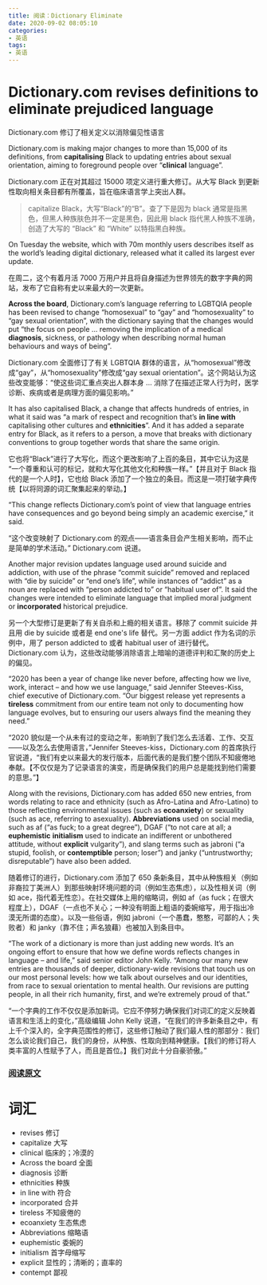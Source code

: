 ```yaml
---
title: 阅读：Dictionary Eliminate
date: 2020-09-02 08:05:10
categories:
- 英语
tags:
- 英语
---
```


# Dictionary.com **revises** definitions to eliminate prejudiced language

Dictionary.com 修订了相关定义以消除偏见性语言

Dictionary.com is making major changes to more than 15,000 of its definitions, from **capitalising** Black to updating entries about sexual orientation, aiming to foreground people over “**clinical** language”.

Dictionary.com 正在对其超过 15000 项定义进行重大修订。从大写 Black 到更新性取向相关条目都有所覆盖，旨在临床语言学上突出人群。

>capitalize Black，大写“Black”的“B”。查了下是因为 black 通常是指黑色，但黑人种族肤色并不一定是黑色，因此用 black 指代黑人种族不准确，创造了大写的 “Black” 和 “White” 以特指黑白种族。

<!---more--->

On Tuesday the website, which with 70m monthly users describes itself as the world’s leading digital dictionary, released what it called its largest ever update.

在周二，这个有着月活 7000 万用户并且将自身描述为世界领先的数字字典的网站，发布了它自称有史以来最大的一次更新。

**Across the board**, Dictionary.com’s language referring to LGBTQIA people has been revised to change “homosexual” to “gay” and “homosexuality” to “gay sexual orientation”, with the dictionary saying that the changes would put “the focus on people … removing the implication of a medical **diagnosis**, sickness, or pathology when describing normal human behaviours and ways of being”.

Dictionary.com 全面修订了有关 LGBTQIA 群体的语言，从“homosexual”修改成“gay”，从“homosexuality”修改成“gay sexual orientation”。这个网站认为这些改变能够：“使这些词汇重点突出人群本身 ... 消除了在描述正常人行为时，医学诊断、疾病或者是病理方面的偏见影响。”

It has also capitalised Black, a change that affects hundreds of entries, in what it said was “a mark of respect and recognition that’s **in line with** capitalising other cultures and **ethnicities**”. And it has added a separate entry for Black, as it refers to a person, a move that breaks with dictionary conventions to group together words that share the same origin.

它也将“Black”进行了大写化，而这个更改影响了上百的条目，其中它认为这是 “一个尊重和认可的标记，就和大写化其他文化和种族一样。”【并且对于 Black 指代的是一个人时】，它也给 Black 添加了一个独立的条目。而这是一项打破字典传统【以将同源的词汇聚集起来的举动。】

“This change reflects Dictionary.com’s point of view that language entries have consequences and go beyond being simply an academic exercise,” it said.

“这个改变映射了 Dictionary.com 的观点——语言条目会产生相关影响，而不止是简单的学术活动。” Dictionary.com 说道。

Another major revision updates language used around suicide and addiction, with use of the phrase “commit suicide” removed and replaced with “die by suicide” or “end one’s life”, while instances of “addict” as a noun are replaced with “person addicted to” or “habitual user of”. It said the changes were intended to eliminate language that implied moral judgment or **incorporated** historical prejudice.

另一个大型修订是更新了有关自杀和上瘾的相关语言。移除了 commit suicide 并且用 die by suicide 或者是 end one's life 替代。另一方面 addict 作为名词的示例中，用了 person addicted to 或者 habitual user of 进行替代。Dictionary.com 认为，这些改动能够消除语言上暗喻的道德评判和汇聚的历史上的偏见。

“2020 has been a year of change like never before, affecting how we live, work, interact – and how we use language,” said Jennifer Steeves-Kiss, chief executive of Dictionary.com. “Our biggest release yet represents a **tireless** commitment from our entire team not only to documenting how language evolves, but to ensuring our users always find the meaning they need.”

“2020 貌似是一个从未有过的变动之年，影响到了我们怎么去活着、工作、交互——以及怎么去使用语言，”Jennifer Steeves-kiss，Dictionary.com 的首席执行官说道，“我们有史以来最大的发行版本，后面代表的是我们整个团队不知疲倦地奉献。【不仅仅是为了记录语言的演变，而是确保我们的用户总是能找到他们需要的意思。”】

Along with the revisions, Dictionary.com has added 650 new entries, from words relating to race and ethnicity (such as Afro-Latina and Afro-Latino) to those reflecting environmental issues (such as **ecoanxiety**) or sexuality (such as ace, referring to asexuality). **Abbreviations** used on social media, such as af (“as fuck; to a great degree”), DGAF (“to not care at all; a **euphemistic** **initialism** used to indicate an indifferent or unbothered attitude, without **explicit** vulgarity”), and slang terms such as jabroni (“a stupid, foolish, or **contemptible** person; loser”) and janky (“untrustworthy; disreputable”) have also been added.

随着修订的进行，Dictionary.com 添加了 650 条新条目，其中从种族相关（例如非裔拉丁美洲人）到那些映射环境问题的词（例如生态焦虑），以及性相关词（例如 ace，指代着无性恋）。在社交媒体上用的缩略词，例如 af（as fuck；在很大程度上），DGAF（一点也不关心；一种没有明面上粗语的委婉缩写，用于指出冷漠无所谓的态度）。以及一些俗语，例如 jabroni（一个愚蠢，憨憨，可鄙的人；失败者）和 janky（靠不住；声名狼藉）也被加入到条目中。

“The work of a dictionary is more than just adding new words. It’s an ongoing effort to ensure that how we define words reflects changes in language – and life,” said senior editor John Kelly. “Among our many new entries are thousands of deeper, dictionary-wide revisions that touch us on our most personal levels: how we talk about ourselves and our identities, from race to sexual orientation to mental health. Our revisions are putting people, in all their rich humanity, first, and we’re extremely proud of that.”

“一个字典的工作不仅仅是添加新词。它应不停努力确保我们对词汇的定义反映着语言和生活上的变化，”高级编辑 John Kelly 说道，“在我们的许多新条目之中，有上千个深入的，全字典范围性的修订，这些修订触动了我们最人性的那部分：我们怎么谈论我们自己，我们的身份，从种族、性取向到精神健康。【我们的修订将人类丰富的人性赋予了人，而且是首位。】我们对此十分自豪骄傲。”

### [阅读原文](https://www.theguardian.com/books/2020/sep/01/dictionarycom-revises-definitions-eliminate-prejudiced-language)

# 词汇
- revises 修订
- capitalize 大写
- clinical 临床的；冷漠的
- Across the board 全面
- diagnosis 诊断
- ethnicities 种族
- in line with 符合
- incorporated 合并
- tireless 不知疲倦的
- ecoanxiety 生态焦虑
- Abbreviations 缩略语
- euphemistic 委婉的
- initialism 首字母缩写
- explicit 显性的；清晰的；直率的
- contempt 鄙视